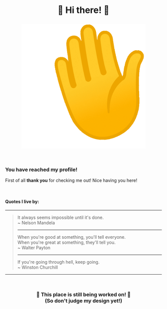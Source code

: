 <h1>
  <p align="center">
    🎉 Hi there! 🎉
  </p>
</h1>

<p align="center">
  <img src="img/Wave.gif" alt="animated" width="400" height="400" />
</p>

&emsp;

### You have reached my profile!
First of all **thank you** for checking me out! Nice having you here!

&emsp;

#### Quotes I live by:

---
> It always seems impossible until it's done.\
> \~ Nelson Mandela
>
>  ---
> 
> When you're good at something, you'll tell everyone.\
> When you're great at something, they'll tell you.\
> \~ Walter Payton
> 
> ---
> 
> If you're going through hell, keep going.\
> \~ Winston Churchill
---

&emsp;&emsp;

<h3>
  <p align="center">
    🚧 This place is still being worked on! 🚧 <br /> 
    (So don't judge my design yet!)
  </p>
</h3>


<!--
**Eclextic/Eclextic** is a ✨ _special_ ✨ repository because its `README.md` (this file) appears on your GitHub profile.

Here are some ideas to get you started:

- 🔭 I’m currently working on ...
- 🌱 I’m currently learning ...
- 👯 I’m looking to collaborate on ...
- 🤔 I’m looking for help with ...
- 💬 Ask me about ...
- 📫 How to reach me: ...
- 😄 Pronouns: ...
- ⚡ Fun fact: ...
-->
